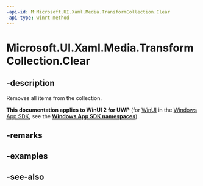 ```yaml
---
-api-id: M:Microsoft.UI.Xaml.Media.TransformCollection.Clear
-api-type: winrt method
---
```


<!-- Method syntax
public void Clear()
-->

# Microsoft.UI.Xaml.Media.TransformCollection.Clear

## -description
Removes all items from the collection.

**This documentation applies to WinUI 2 for UWP** (for [WinUI](/windows/apps/winui/winui3/) in the [Windows App SDK](/windows/apps/windows-app-sdk/), see the **[Windows App SDK namespaces](/windows/windows-app-sdk/api/winrt/)**).

## -remarks


## -examples

## -see-also
